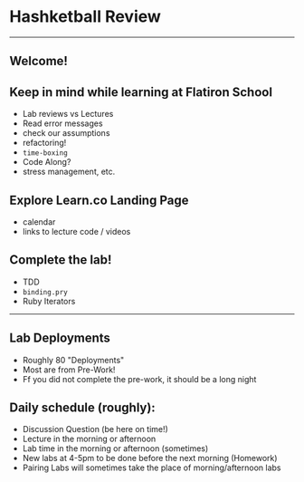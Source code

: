 # Hashketball Review
---

## Welcome!

## Keep in mind while learning at Flatiron School
  - Lab reviews vs Lectures
  - Read error messages
  - check our assumptions
  - refactoring!
  - `time-boxing`
  - Code Along?
  - stress management, etc.

## Explore Learn.co Landing Page
  - calendar
  - links to lecture code / videos

## Complete the lab!
  - TDD
  - `binding.pry`
  - Ruby Iterators

---
## Lab Deployments
  - Roughly 80 "Deployments"
  - Most are from Pre-Work!
  - Ff you did not complete the pre-work, it should be a long night

## Daily schedule (roughly):
* Discussion Question (be here on time!)
* Lecture in the morning or afternoon
* Lab time in the morning or afternoon (sometimes)
* New labs at 4-5pm to be done before the next morning (Homework)
* Pairing Labs will sometimes take the place of morning/afternoon labs
